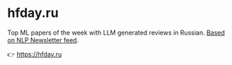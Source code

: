 # hfday.ru
Top ML papers of the week with LLM generated reviews in Russian. [Based on NLP Newsletter feed](https://nlp.elvissaravia.com/).

👉 https://hfday.ru
